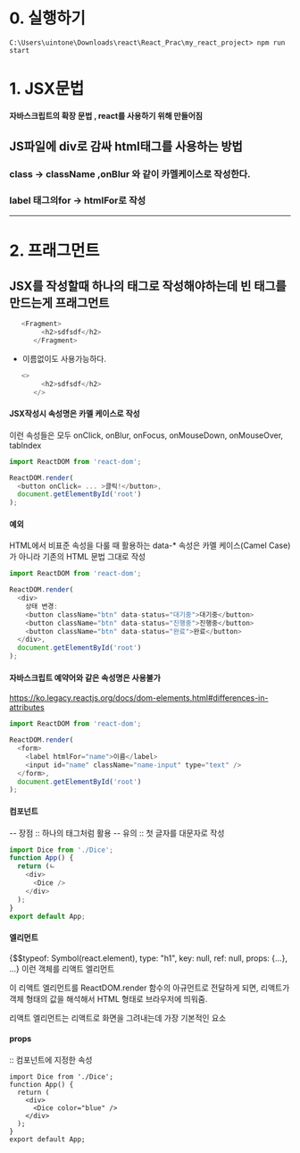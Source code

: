 # 0. 실행하기 

```
C:\Users\uintone\Downloads\react\React_Prac\my_react_project> npm run start
```
# 1. JSX문법
####  자바스크립트의 확장 문법 , react를 사용하기 위해 만들어짐
## JS파일에 div로 감싸 html태그를 사용하는 방법
### class -> className ,onBlur 와 같이 카멜케이스로 작성한다. 
### label 태그의for  -> htmlFor로 작성 


---
# 2. 프래그먼트 
## JSX를 작성할때 하나의 태그로 작성해야하는데 빈 태그를 만드는게 프래그먼트
```javascript
   <Fragment>
        <h2>sdfsdf</h2>
      </Fragment>
```
* 이름없이도 사용가능하다.
```javascript
   <>
        <h2>sdfsdf</h2>
      </>
```

#### JSX작성시 속성명은 카멜 케이스로 작성
이런 속성들은 모두 onClick, onBlur, onFocus, onMouseDown, onMouseOver, tabIndex 
```javascript
import ReactDOM from 'react-dom';

ReactDOM.render(
  <button onClick= ... >클릭!</button>,
  document.getElementById('root')
);
```
#### 예외
 HTML에서 비표준 속성을 다룰 때 활용하는 data-* 속성은 카멜 케이스(Camel Case)가 아니라 기존의 HTML 문법 그대로 작성
```javascript
import ReactDOM from 'react-dom';

ReactDOM.render(
  <div>
    상태 변경: 
    <button className="btn" data-status="대기중">대기중</button>
    <button className="btn" data-status="진행중">진행중</button>
    <button className="btn" data-status="완료">완료</button>
  </div>,
  document.getElementById('root')
);
```

#### 자바스크립트 예약어와 같은 속성명은 사용불가
https://ko.legacy.reactjs.org/docs/dom-elements.html#differences-in-attributes 
``` javascript
import ReactDOM from 'react-dom';

ReactDOM.render(
  <form>
    <label htmlFor="name">이름</label>
    <input id="name" className="name-input" type="text" />
  </form>,
  document.getElementById('root')
);
```

#### 컴포넌트 
-- 장점 :: 하나의 태그처럼 활용
-- 유의 ::  첫 글자를 대문자로 작성
``` javascript
import Dice from './Dice';
function App() {
  return (ㄴ
    <div>
      <Dice />
    </div>
  );
}
export default App;
```
#### 엘리먼트 
{$$typeof: Symbol(react.element), type: "h1", key: null, ref: null, props: {…}, …}
이런 객체를 리액트 엘리먼트

이 리액트 엘리먼트를 ReactDOM.render 함수의 아규먼트로 전달하게 되면, 리액트가 객체 형태의 값을 해석해서 HTML 형태로 브라우저에 띄워줌.

리액트 엘리먼트는 리액트로 화면을 그려내는데 가장 기본적인 요소

#### props
:: 컴포넌트에 지정한 속성
```
import Dice from './Dice';
function App() {
  return (
    <div>
      <Dice color="blue" />
    </div>
  );
}
export default App;
```

